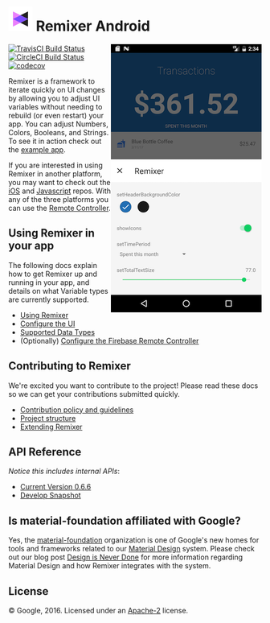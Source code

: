 # ![Remixer](docs/small_logo.png) Remixer Android
<img align="right" src="docs/remixer_screenshot.png" width="300px">

[![TravisCI Build Status](https://travis-ci.org/material-foundation/material-remixer-android.svg?branch=develop)](https://travis-ci.org/material-foundation/material-remixer-android) [![CircleCI Build Status](https://circleci.com/gh/material-foundation/material-remixer-android.svg?style=svg)](https://circleci.com/gh/material-foundation/material-remixer-android) [![codecov](https://codecov.io/gh/material-foundation/material-remixer-android/branch/develop/graph/badge.svg)](https://codecov.io/gh/material-foundation/material-remixer-android)

Remixer is a framework to iterate quickly on UI changes by allowing you to adjust UI variables without needing to rebuild (or even restart) your app. You can adjust Numbers, Colors, Booleans, and Strings. To see it in action check out the [example app](https://github.com/material-foundation/material-remixer-android/tree/develop/remixer_example).

If you are interested in using Remixer in another platform, you may want to check out the [iOS](https://github.com/material-foundation/material-remixer-ios) and [Javascript](https://github.com/material-foundation/material-remixer-js) repos. With any of the three platforms you can use the [Remote Controller](https://github.com/material-foundation/material-remixer-remote-web).

## Using Remixer in your app

The following docs explain how to get Remixer up and running in your app, and details on what Variable types are currently supported.

- [Using Remixer](docs/USING_REMIXER.md)
- [Configure the UI](docs/CONFIGURE_UI.md)
- [Supported Data Types](docs/SUPPORTED_DATA_TYPES.md)
- (Optionally) [Configure the Firebase Remote Controller](CONFIGURE_FIREBASE.md)

## Contributing to Remixer

We're excited you want to contribute to the project! Please read these docs so we can get your contributions submitted quickly.

- [Contribution policy and guidelines](docs/CONTRIBUTING.md)
- [Project structure](docs/PROJECT_STRUCTURE.md)
- [Extending Remixer](docs/EXTENDING_REMIXER.md)

## API Reference

_Notice this includes internal APIs_:

- [Current Version 0.6.6](https://jitpack.io/com/github/material-foundation/material-remixer-android/remixer/0.6.6/javadoc/index.html)
- [Develop Snapshot](https://jitpack.io/com/github/material-foundation/material-remixer-android/remixer/develop-SNAPSHOT/javadoc/index.html)

## Is material-foundation affiliated with Google?

Yes, the [material-foundation](https://github.com/material-foundation) organization is one of Google's new homes for tools and frameworks related to our [Material Design](https://material.io) system. Please check out our blog post [Design is Never Done](https://design.google.com/articles/design-is-never-done/) for more information regarding Material Design and how Remixer integrates with the system.

## License

© Google, 2016. Licensed under an [Apache-2](https://github.com/material-foundation/material-remixer-android/blob/develop/LICENSE) license.
